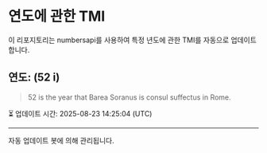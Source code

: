 
# 연도에 관한 TMI

이 리포지토리는 numbersapi를 사용하여 특정 년도에 관한 TMI를 자동으로 업데이트합니다.

## 연도: (52 i)
> 52 is the year that Barea Soranus is consul suffectus in Rome.

⏳ 업데이트 시간: 2025-08-23 14:25:04 (UTC)

---
자동 업데이트 봇에 의해 관리됩니다.
